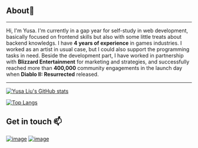 ## About👋
<hr>


Hi, I'm Yusa.
I'm currently in a gap year for self-study in web development, basically focused on frontend skills but also with some little treats about backend knowledgs.
I have **4 years of experience** in games industries. I worked as an artist in usual case, but I could also support the programming tasks in need. Beside the development part, I have worked in partnership with **Blizzard Entertainment** for marketing and strategies, and successfully reached more than **400,000** community engagements in the launch day when **Diablo II: Resurrected** released.

<hr>

[![Yusa Liu's GitHub stats](https://github-readme-stats.vercel.app/api?username=Anthya1104&theme=jolly&&hide=stars&show_icons=true&card_width=1050px)](https://github.com/anuraghazra/github-readme-stats)

[![Top Langs](https://github-readme-stats.vercel.app/api/top-langs/?username=Anthya1104&layout=compact&theme=jolly&card_width=1000px)](https://github.com/anuraghazra/github-readme-stats)

## Get in touch :mailbox:

<div align='left'>

[![image](https://img.shields.io/badge/LinkedIn-0077B5?style=for-the-badge&logo=linkedin&logoColor=white)][1]
[![image](https://i.imgur.com/h0Ojyju.png)][2]

[1]:https://www.linkedin.com/in/yusa-liu-784749176/
[2]:https://yusaanthyadesign.artstation.com/

<!--
**Anthya1104/Anthya1104** is a ✨ _special_ ✨ repository because its `README.md` (this file) appears on your GitHub profile.

Here are some ideas to get you started:

- 🔭 I’m currently working on ...
- 🌱 I’m currently learning ...
- 👯 I’m looking to collaborate on ...
- 🤔 I’m looking for help with ...
- 💬 Ask me about ...
- 📫 How to reach me: ...
- 😄 Pronouns: ...
- ⚡ Fun fact: ...
-->
